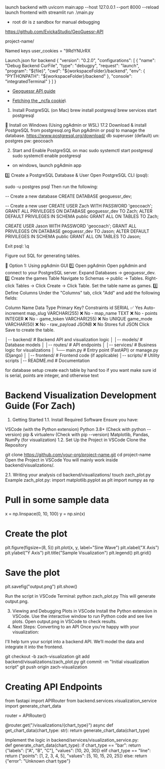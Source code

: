 launch backend with
uvicorn main:app --host 127.0.0.1 --port 8000 --reload
launch frontend with
streamlit run .\main.py

- root dir is z sandbox for manual debugging

https://github.com/EvickaStudio/GeoGuessr-API

project-name/


Named keys user_cookies = "9RdYNUrRX

Launch.json for backend
{
    "version": "0.2.0",
    "configurations": [
        {
            "name": "Debug Backend CurFile",
            "type": "debugpy",
            "request": "launch",
            "program": "${file}",
            "cwd": "${workspaceFolder}/backend",
            "env": {
                "PYTHONPATH": "${workspaceFolder}/backend"
            },
            "console": "integratedTerminal"
        }
    ]
}


* [Geoguessr API guide](https://efisha.com/2022/04/18/geoguessr-api-endpoints/)

* [Fetching the _ncfa cookie](https://github.com/EvickaStudio/GeoGuessr-API?tab=readme-ov-file#authentication)\



1. Install PostgreSQL (on Mac)
brew install postgresql
brew services start postgresql

🔹 Install on Windows (Using pgAdmin or WSL)
17.2
Download & install PostgreSQL from postgresql.org
Run pgAdmin or psql to manage the database.
https://www.postgresql.org/download/
db superuser (default)
un: postgres
pw: geocoach

2. Start and Enable PostgreSQL on mac
sudo systemctl start postgresql
sudo systemctl enable postgresql

* on windows, launch pgAdmin app

3️⃣ Create a PostgreSQL Database & User
Open PostgreSQL CLI (psql):

sudo -u postgres psql
Then run the following:

-- Create a new database
CREATE DATABASE geoguessr_dev;

-- Create a new user
CREATE USER Zach WITH PASSWORD 'geocoach';
GRANT ALL PRIVILEGES ON DATABASE geoguessr_dev TO Zach;
ALTER DEFAULT PRIVILEGES IN SCHEMA public GRANT ALL ON TABLES TO Zach;

CREATE USER Jason WITH PASSWORD 'geocoach';
GRANT ALL PRIVILEGES ON DATABASE geoguessr_dev TO Jason;
ALTER DEFAULT PRIVILEGES IN SCHEMA public GRANT ALL ON TABLES TO Jason;

Exit psql:
\q

Figure out SQL for generating tables.


🔹 Option 1: Using pgAdmin GUI
1️⃣ Open pgAdmin
Open pgAdmin and connect to your PostgreSQL server.
Expand Databases → geoguessr_dev.
2️⃣ Create the games Table
Navigate to Schemas → public → Tables.
Right-click Tables → Click Create → Click Table.
Set the table name as games.
3️⃣ Define Columns
Under the "Columns" tab, click "Add" and add the following fields:

Column Name	Data Type	Primary Key?	Constraints
id	SERIAL	✅ Yes	Auto-increment
map_slug	VARCHAR(255)	❌ No	-
map_name	TEXT	❌ No	-
points	INTEGER	❌ No	-
game_token	VARCHAR(255)	❌ No	UNIQUE
game_mode	VARCHAR(50)	❌ No	-
raw_payload	JSONB	❌ No	Stores full JSON
Click Save to create the table.


│-- backend/               # Backend API and visualization logic
│   │-- models/            # Database models
│   │-- routes/            # API endpoints
│   │-- services/          # Business logic for visualizations
│   └── main.py            # Entry point (FastAPI) or manage.py (Django)
│
│-- frontend/              # Frontend code (if applicable)
│-- scripts/               # Utility scripts
│-- README.md              # Documentation

for database setup
create each table by hand too if you want
make sure id is serial, points are integer, and otherwise text


# Backend Visualization Development Guide (For Zach)
1. Getting Started
1.1. Install Required Software
Ensure you have:

VSCode (with the Python extension)
Python 3.8+ (Check with python --version)
pip & virtualenv (Check with pip --version)
Matplotlib, Pandas, NumPy (for visualization)
1.2. Set Up the Project in VSCode
Clone the Repository


git clone https://github.com/your-org/project-name.git
cd project-name
Open the Project in VSCode
You will mainly work inside backend/visualizations/.

2.1. Writing your analysis
cd backend/visualizations/
touch zach_plot.py
Example zach_plot.py:
import matplotlib.pyplot as plt
import numpy as np

# Pull in some sample data
x = np.linspace(0, 10, 100)
y = np.sin(x)

# Create the plot
plt.figure(figsize=(8, 5))
plt.plot(x, y, label="Sine Wave")
plt.xlabel("X Axis")
plt.ylabel("Y Axis")
plt.title("Sample Visualization")
plt.legend()
plt.grid()

# Save the plot
plt.savefig("output.png")
plt.show()


Run the script in VSCode Terminal:
python zach_plot.py
This will generate output.png.

3. Viewing and Debugging Plots in VSCode
Install the Python extension in VSCode.
Use the interactive window to run Python code and see live plots.
Open output.png in VSCode to check results.
4. Next Steps: Converting to an API
Once you're happy with your visualization:

I'll help turn your script into a backend API.
We’ll model the data and integrate it into the frontend.

git checkout -b zach-visualization
git add backend/visualizations/zach_plot.py
git commit -m "Initial visualization script"
git push origin zach-visualization



# Creating API Endpoints
from fastapi import APIRouter
from backend.services.visualization_service import generate_chart_data

router = APIRouter()

@router.get("/visualizations/{chart_type}")
async def get_chart_data(chart_type: str):
    return generate_chart_data(chart_type)


Implement the logic in backend/services/visualization_service.py:\
def generate_chart_data(chart_type):
    if chart_type == "bar":
        return {"labels": ["A", "B", "C"], "values": [10, 20, 30]}
    elif chart_type == "line":
        return {"points": [1, 2, 3, 4, 5], "values": [5, 10, 15, 20, 25]}
    else:
        return {"error": "Unknown chart type"}
